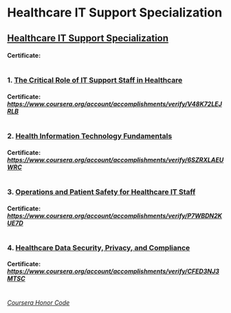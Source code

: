 # Healthcare IT Support Specialization


## [Healthcare IT Support Specialization](https://www.coursera.org/specializations/healthcare-it)
####    **Certificate:** 
#

### 1. [The Critical Role of IT Support Staff in Healthcare](https://www.coursera.org/learn/healthcare-it-support-staff?specialization=healthcare-it)

####    **Certificate:** _https://www.coursera.org/account/accomplishments/verify/V48K72LEJRLB_
#

### 2. [Health Information Technology Fundamentals](https://www.coursera.org/learn/health-it-fundamentals?specialization=healthcare-it)

####    **Certificate:** _https://www.coursera.org/account/accomplishments/verify/6SZRXLAEUWRC_
#

### 3. [Operations and Patient Safety for Healthcare IT Staff](https://www.coursera.org/learn/healthcare-it-operations-patient-safety?specialization=healthcare-it)

####    **Certificate:** _https://www.coursera.org/account/accomplishments/verify/P7WBDN2KUE7D_
#

### 4. [Healthcare Data Security, Privacy, and Compliance](https://www.coursera.org/learn/healthcare-data-security?specialization=healthcare-it)

####    **Certificate:** _https://www.coursera.org/account/accomplishments/verify/CFED3NJ3MTSC_
#



[*Coursera Honor Code*](https://www.coursera.support/s/article/209818863-Coursera-Honor-Code?language=en_US)

